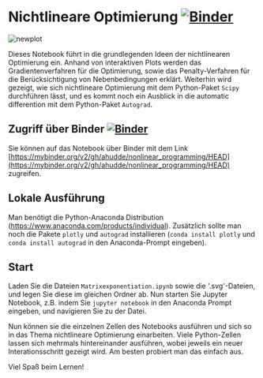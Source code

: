 # Nichtlineare Optimierung [![Binder](https://mybinder.org/badge_logo.svg)](https://mybinder.org/v2/gh/ahudde/nonlinear_programming/HEAD)

![newplot](https://user-images.githubusercontent.com/60978072/150697749-3bf39092-d7b7-4ff3-8c2b-a50b096422bb.png)

Dieses Notebook führt in die grundlegenden Ideen der nichtlinearen Optimierung ein. Anhand von interaktiven Plots werden das Gradientenverfahren für die Optimierung, sowie das Penalty-Verfahren für die Berücksichtigung von Nebenbedingungen erklärt. 
Weiterhin wird gezeigt, wie sich nichtlineare Optimierung mit dem Python-Paket `Scipy` durchführen lässt, und es kommt noch ein Ausblick in die automatic differention mit dem Python-Paket `Autograd`.

## Zugriff über Binder [![Binder](https://mybinder.org/badge_logo.svg)](https://mybinder.org/v2/gh/ahudde/nonlinear_programming/HEAD)

Sie können auf das Notebook über Binder mit dem Link [https://mybinder.org/v2/gh/ahudde/nonlinear_programming/HEAD](https://mybinder.org/v2/gh/ahudde/nonlinear_programming/HEAD) zugreifen.

## Lokale Ausführung

Man benötigt die Python-Anaconda Distribution (https://www.anaconda.com/products/individual). Zusätzlich sollte man noch die Pakete `plotly` und `autograd` installieren (`conda install plotly` und `conda install autograd` in den Anaconda-Prompt eingeben).

## Start

Laden Sie die Dateien `Matrixexponentiation.ipynb`  sowie die '.svg'-Dateien, und legen Sie diese im gleichen Ordner ab. Nun starten Sie Jupyter Notebook, z.B. indem Sie `jupyter notebook` in den Anaconda Prompt eingeben, und navigieren Sie zu der Datei.

Nun können sie die einzelnen Zellen des Notebooks ausführen und sich so in das Thema nichtlineare Optimierung einarbeiten. Viele Python-Zellen lassen sich mehrmals hintereinander ausführen, wobei jeweils ein neuer Interationsschritt gezeigt wird. Am besten probiert man das einfach aus.

Viel Spaß beim Lernen!
